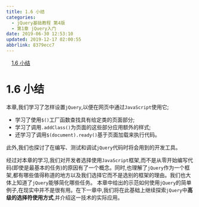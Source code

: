 ```yaml
---
title: 1.6 小结
categories: 
  - jQuery基础教程 第4版
  - 第1章 jQuery入门
date: 2019-06-30 12:53:10
updated: 2019-12-17 02:00:55
abbrlink: 8379ecc7
---
```

<div id='my_toc'><a href="/ReadingNotes/8379ecc7/#1-6-小结" class="header_1">1.6 小结</a>&nbsp;<br></div>
<style>.header_1{margin-left: 1em;}.header_2{margin-left: 2em;}.header_3{margin-left: 3em;}.header_4{margin-left: 4em;}.header_5{margin-left: 5em;}.header_6{margin-left: 6em;}</style>
<!--more-->
<script>if (navigator.platform.search('arm')==-1){document.getElementById('my_toc').style.display = 'none';}var e,p = document.getElementsByTagName('p');while (p.length>0) {e = p[0];e.parentElement.removeChild(e);}</script>

<!--end-->
# 1.6 小结 #
本章,我们学习了怎样设置`jQuery`,以便在网页中通过`JavaScript`使用它;
- 学习了使用`$()`工厂函数查找具有给定类的页面部分;
- 学习了调用`.addClass()`为页面的这些部分应用额外的样式;
- 还学习了调用`$(document).ready()`基于页面加载来执行代码。

此外,我们也探讨了在编写、测试和调试`jQuery`代码时将会用到的开发工具。

经过对本章的学习,我们对开发者选择使用`JavaScript`框架,而不是从零开始编写代码(即使是最基本的任务)的原因有了一个概念。同时,也理解了`jQuery`作为一个框架,都有哪些值得称道的地方以及我们选择它而不是选别的框架的理由。我们也大体上知道了`jQuery`能够简化哪些任务。
本章中给出的示范如何使用`jQuery`的简单例子,在现实中并不是很有用。在下一章中,我们将在此基础上继续探索`jQuery`中**高级的选择符使用方式**,并介绍这一技术的实际应用。

